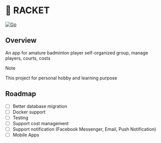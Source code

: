 # 🏸 RACKET

[![Go](https://github.com/truc9/racket/actions/workflows/go.yml/badge.svg)](https://github.com/truc9/racket/actions/workflows/go.yml)

## Overview
An app for amature badminton player self-organized group, manage players, courts, costs

> [!NOTE]
This project for personal hobby and learning purpose

## Roadmap
- [ ] Better database migration
- [ ] Docker support
- [ ] Testing
- [ ] Support cost management
- [ ] Support notification (Facebook Messenger, Email, Push Notification)
- [ ] Mobile Apps